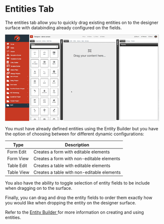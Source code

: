 # Entities Tab

The entities tab allow you to quickly drag existing entities on to the designer surface with databinding already configured on the fields. 

![Drag and Drop Demo](../../../assets/images/entity-drag-drop.gif)

You must have already defined entities using the Entity Builder but you have the option of choosing between for different dynamic configurations:

Type | Description
---- | -----------
Form Edit | Creates a form with editable elements
Form View | Creates a form with non-editable elements
Table Edit | Creates a table with editable elements
Table View | Creates a table with non-editable elements

You also have the ability to toggle selection of entity fields to be include when dragging on to the surface.

Finally, you can drag and drop the entity fields to order them exactly how you would like when dropping the entity on the designer surface.

Refer to the [ Entity Builder ](../../advanced/entity-builder/readme.md) for more information on creating and using entities.
